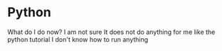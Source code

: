 # Python
What do I do now?
I am not sure 
It does not do anything for me like the python tutorial 
I don't know how to run anything
